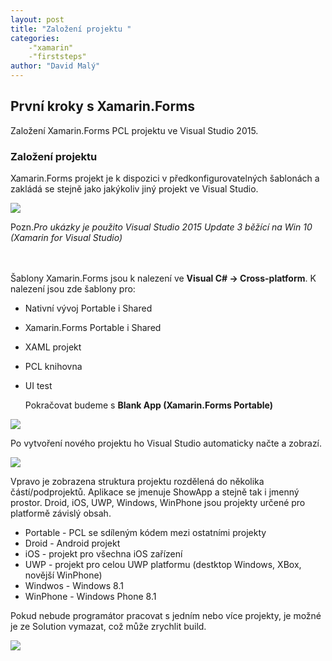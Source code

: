 ```yaml
---
layout: post
title: "Založení projektu "
categories:
    -"xamarin"
    -"firststeps"
author: "David Malý"
--- 
```



## První kroky s Xamarin.Forms

Založení Xamarin.Forms PCL projektu ve Visual Studio 2015.



### Založení projektu


Xamarin.Forms projekt je k dispozici v předkonfigurovatelných šablonách a zakládá se stejně jako jakýkoliv jiný projekt ve Visual Studio.<br>

![](images/newProject.png)

Pozn.*Pro ukázky je použito Visual Studio 2015 Update 3 běžící na Win 10 (Xamarin for Visual Studio)*

<br><br>Šablony Xamarin.Forms jsou k nalezení ve **Visual C# -> Cross-platform**. K nalezení jsou zde šablony pro:
- Nativní vývoj Portable i Shared
- Xamarin.Forms Portable i Shared
- XAML projekt
- PCL knihovna
- UI test

	Pokračovat budeme s **Blank App (Xamarin.Forms Portable)**

![](images/PCL.png)

Po vytvoření nového projektu ho Visual Studio automaticky načte a zobrazí.<br>

![](images/createdProject.png)

Vpravo je zobrazena struktura projektu rozdělená do několika částí/podprojektů. Aplikace se jmenuje ShowApp a stejně tak i jmenný prostor. Droid, iOS, UWP, Windows, WinPhone jsou projekty určené pro platformě závislý obsah.
- Portable - PCL se sdíleným kódem mezi ostatními projekty
- Droid - Android projekt
- iOS - projekt pro všechna iOS zařízení
- UWP - projekt pro celou UWP platformu (destktop Windows, XBox, novější WinPhone)
- Windwos - Windows 8.1
- WinPhone - Windows Phone 8.1

Pokud nebude programátor pracovat s jedním nebo více projekty, je možné je ze Solution vymazat, což může zrychlit build.<br>

![](images/projectStructure.png)